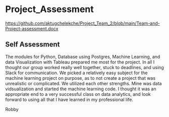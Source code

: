 # Project_Assessment

https://github.com/aktugchelekche/Project_Team_2/blob/main/Team-and-Project-assessment.docx

## Self Assessment

The modules for Python, Database using Postgres, Machine Learning, and data Visualization with Tableau prepared me most for the project. In all I thought our group worked really well together, stuck to deadlines, and using Slack for communication.  We picked a relatively easy subject for the machine learning project on purpose, as to not create a project that was unrealistic or complicated.  We utilized each other strengths.   Mine was data vidsualization and started the machine learning code.  I thought it was an appropriate end to a very successful class on data analytics, and look forward to using all that I have learned in my professional life.

Robby 

